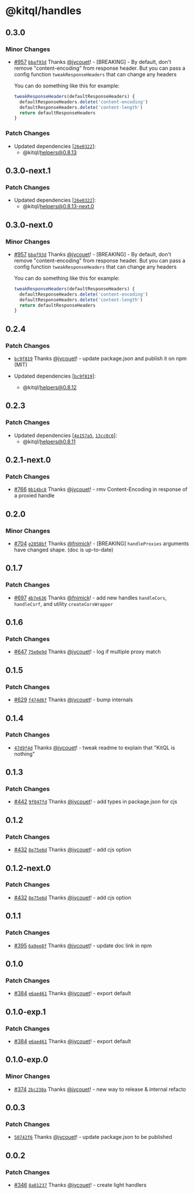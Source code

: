 # @kitql/handles

## 0.3.0

### Minor Changes

- [#957](https://github.com/jycouet/kitql/pull/957)
  [`bbaf93d`](https://github.com/jycouet/kitql/commit/bbaf93dd95ff31dad4cbfbb25fd7261fb8d0c6ec)
  Thanks [@jycouet](https://github.com/jycouet)! - [BREAKING] - By default, don't remove
  "content-encoding" from response header. But you can pass a config function `tweakResponseHeaders`
  that can change any headers

  You can do something like this for example:

  ```ts
  tweakResponseHeaders(defaultResponseHeaders) {
    defaultResponseHeaders.delete('content-encoding')
    defaultResponseHeaders.delete('content-length')
    return defaultResponseHeaders
  }
  ```

### Patch Changes

- Updated dependencies
  [[`26e0322`](https://github.com/jycouet/kitql/commit/26e0322b9dfb53002fbc9e2cfe22c38a4409cffd)]:
  - @kitql/helpers@0.8.13

## 0.3.0-next.1

### Patch Changes

- Updated dependencies
  [[`26e0322`](https://github.com/jycouet/kitql/commit/26e0322b9dfb53002fbc9e2cfe22c38a4409cffd)]:
  - @kitql/helpers@0.8.13-next.0

## 0.3.0-next.0

### Minor Changes

- [#957](https://github.com/jycouet/kitql/pull/957)
  [`bbaf93d`](https://github.com/jycouet/kitql/commit/bbaf93dd95ff31dad4cbfbb25fd7261fb8d0c6ec)
  Thanks [@jycouet](https://github.com/jycouet)! - [BREAKING] - By default, don't remove
  "content-encoding" from response header. But you can pass a config function `tweakResponseHeaders`
  that can change any headers

  You can do something like this for example:

  ```ts
  tweakResponseHeaders(defaultResponseHeaders) {
    defaultResponseHeaders.delete('content-encoding')
    defaultResponseHeaders.delete('content-length')
    return defaultResponseHeaders
  }
  ```

## 0.2.4

### Patch Changes

- [`bc9f819`](https://github.com/jycouet/kitql/commit/bc9f819766727c059e8436e10f6d7b142c55346b)
  Thanks [@jycouet](https://github.com/jycouet)! - update package.json and publish it on npm (MIT)

- Updated dependencies
  [[`bc9f819`](https://github.com/jycouet/kitql/commit/bc9f819766727c059e8436e10f6d7b142c55346b)]:
  - @kitql/helpers@0.8.12

## 0.2.3

### Patch Changes

- Updated dependencies
  [[`4e157a5`](https://github.com/jycouet/kitql/commit/4e157a5b4fc057054b5c014d022839f99a59a311),
  [`13cc0c6`](https://github.com/jycouet/kitql/commit/13cc0c609ade1aa6e094bb98c666e8ee6ae894bb)]:
  - @kitql/helpers@0.8.11

## 0.2.1-next.0

### Patch Changes

- [#766](https://github.com/jycouet/kitql/pull/766)
  [`0b14bc8`](https://github.com/jycouet/kitql/commit/0b14bc87e67f88c9b016f3cc8124203c697690f2)
  Thanks [@jycouet](https://github.com/jycouet)! - rmv Content-Encoding in response of a proxied
  handle

## 0.2.0

### Minor Changes

- [#704](https://github.com/jycouet/kitql/pull/704)
  [`e2058bf`](https://github.com/jycouet/kitql/commit/e2058bf02531ef04719ef167f88cde9e7a1f3a4d)
  Thanks [@fnimick](https://github.com/fnimick)! - [BREAKING] `handleProxies` arguments have changed
  shape. (doc is up-to-date)

## 0.1.7

### Patch Changes

- [#697](https://github.com/jycouet/kitql/pull/697)
  [`4b7e636`](https://github.com/jycouet/kitql/commit/4b7e63689540f874ae8f284f380e03fa6ca82863)
  Thanks [@fnimick](https://github.com/fnimick)! - add new handles `handleCors`, `handleCsrf`, and
  utility `createCorsWrapper`

## 0.1.6

### Patch Changes

- [#647](https://github.com/jycouet/kitql/pull/647)
  [`75e0e9d`](https://github.com/jycouet/kitql/commit/75e0e9d7d50ae4c42c69a3321b681cf95076fe3c)
  Thanks [@jycouet](https://github.com/jycouet)! - log if multiple proxy match

## 0.1.5

### Patch Changes

- [#629](https://github.com/jycouet/kitql/pull/629)
  [`f474d6f`](https://github.com/jycouet/kitql/commit/f474d6f7b4a1aefefb5eed9dce98bec226ea0310)
  Thanks [@jycouet](https://github.com/jycouet)! - bump internals

## 0.1.4

### Patch Changes

- [`47d9f4d`](https://github.com/jycouet/kitql/commit/47d9f4d80d8f57556ace922b73d3a771d2e09e1c)
  Thanks [@jycouet](https://github.com/jycouet)! - tweak readme to explain that "KitQL is nothing"

## 0.1.3

### Patch Changes

- [#442](https://github.com/jycouet/kitql/pull/442)
  [`9f047fd`](https://github.com/jycouet/kitql/commit/9f047fdb99073cd1d1b2f02727330759b1dc25df)
  Thanks [@jycouet](https://github.com/jycouet)! - add types in package.json for cjs

## 0.1.2

### Patch Changes

- [#432](https://github.com/jycouet/kitql/pull/432)
  [`8e75e6d`](https://github.com/jycouet/kitql/commit/8e75e6d8f649e183d96577ed0280a9960ec13c0c)
  Thanks [@jycouet](https://github.com/jycouet)! - add cjs option

## 0.1.2-next.0

### Patch Changes

- [#432](https://github.com/jycouet/kitql/pull/432)
  [`8e75e6d`](https://github.com/jycouet/kitql/commit/8e75e6d8f649e183d96577ed0280a9960ec13c0c)
  Thanks [@jycouet](https://github.com/jycouet)! - add cjs option

## 0.1.1

### Patch Changes

- [#395](https://github.com/jycouet/kitql/pull/395)
  [`6a9ee8f`](https://github.com/jycouet/kitql/commit/6a9ee8f272ae3c7bea955fed36765373c18c5856)
  Thanks [@jycouet](https://github.com/jycouet)! - update doc link in npm

## 0.1.0

### Patch Changes

- [#384](https://github.com/jycouet/kitql/pull/384)
  [`e6ae461`](https://github.com/jycouet/kitql/commit/e6ae4610268c403c0526ec73bd91961f8dd819ea)
  Thanks [@jycouet](https://github.com/jycouet)! - export default

## 0.1.0-exp.1

### Patch Changes

- [#384](https://github.com/jycouet/kitql/pull/384)
  [`e6ae461`](https://github.com/jycouet/kitql/commit/e6ae4610268c403c0526ec73bd91961f8dd819ea)
  Thanks [@jycouet](https://github.com/jycouet)! - export default

## 0.1.0-exp.0

### Minor Changes

- [#374](https://github.com/jycouet/kitql/pull/374)
  [`2bc230a`](https://github.com/jycouet/kitql/commit/2bc230ab57566ab480fd1d945197f4ca86f091b0)
  Thanks [@jycouet](https://github.com/jycouet)! - new way to release & internal refacto

## 0.0.3

### Patch Changes

- [`50742f6`](https://github.com/jycouet/kitql/commit/50742f665886959d693111125e49944cc51be565)
  Thanks [@jycouet](https://github.com/jycouet)! - update package.json to be published

## 0.0.2

### Patch Changes

- [#346](https://github.com/jycouet/kitql/pull/346)
  [`8a01237`](https://github.com/jycouet/kitql/commit/8a01237e5d0ea5edb52e79b72296e887accd53d4)
  Thanks [@jycouet](https://github.com/jycouet)! - create light handlers
